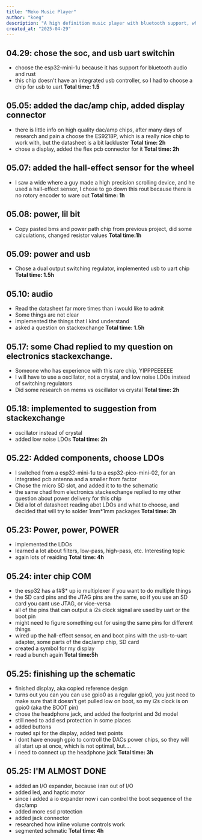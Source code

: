 ```yaml
---
title: "Meko Music Player"
author: "koeg"
description: "A high definition music player with bluetooth support, which has an e paper display and a physical wheel"
created_at: "2025-04-29"
---
```

## 04.29: chose the soc, and usb uart switchin
- choose the esp32-mini-1u because it has support for bluetooth audio and rust 
- this chip doesn't have an integrated usb controller, so I had to choose a chip for usb to uart
**Total time: 1.5**
## 05.05: added the dac/amp chip, added display connector
- there is little info on high quality dac/amp chips, after many days of research and pain a choose the ES9218P, which is a really nice chip to work with, but the datasheet is a bit lackluster
**Total time: 2h**
- chose a display, added the flex pcb connector for it
**Total time: 2h**
## 05.07: added the hall-effect sensor for the wheel
- I saw a wide where a guy made a high precision scrolling device, and he used a hall-effect sensor, I chose to go down this rout because there is no rotory encoder to ware out 
**Total time: 1h**
## 05.08: power, lil bit
- Copy pasted bms and power path chip from previous project, did some calculations, changed resistor values
**Total time:1h**
## 05.09: power and usb
- Chose a dual output switching regulator, implemented usb to uart chip
**Total time: 1.5h**
## 05.10: audio
- Read the datasheet far more times than i would like to admit
- Some things are not clear 
- implemented the things that I kind understand 
- asked a question on stackexchange
**Total time: 1.5h**
## 05.17: some Chad replied to my question on electronics stackexchange. 
- Someone who has experience with this rare chip, YIPPPEEEEEE
- I will have to use a oscillator, not a crystal, and low noise LDOs instead of switching regulators
- Did some research on mems vs oscillator vs crystal
**Total time: 2h**
## 05.18: implemented to suggestion from stackexchange
- oscillator instead of crystal
- added low noise LDOs
**Total time: 2h**
## 05.22: Added components, choose LDOs
- I switched from a esp32-mini-1u to a esp32-pico-mini-02, for an integrated pcb antenna and a smaller from factor
- Chose the micro SD slot, and added it to to the schematic
- the same chad from electronics stackexchange replied to my other question about power delivery for this chip
- Did a lot of datasheet reading abot LDOs and what to choose, and decided that will try to solder 1mm*1mm packages 
**Total time: 3h**
## 05.23: Power, power, POWER 
- implemented the LDOs
- learned a lot about filters, low-pass, high-pass, etc. Interesting topic 
- again lots of reaiding
**Total time: 4h**
## 05.24: inter chip COM 
- the esp32 has a f#$* up io multiplexer if you want to do multiple things
- the SD card pins and the JTAG pins are the same, so if you use an SD card you cant use JTAG, or vice-versa 
- all of the pins that can output a i2s clock signal are used by uart or the boot pin
- might need to figure something out for using the same pins for different things
- wired up the hall-effect sensor, en and boot pins with the usb-to-uart adapter, some parts of the dac/amp chip, SD card
- created a symbol for my display
- read a bunch again
**Total time:5h**
## 05.25: finishing up the schematic
- finished display, aka copied reference design 
- turns out you can you can use gpio0 as a regular gpio0, you just need to make sure that it doesn't get pulled low on boot, so my i2s clock is on gpio0 (aka the BOOT pin)
- chose the headphone jack, and added the footprint and 3d model
- still need to add esd protection in some places
- added buttons
- routed spi for the display, added test points
- i dont have enough gpio to controll the DACs power chips, so they will all start up at once, which is not optimal, but....
- i need to connect up the headphone jack
**Total time: 3h**
## 05.25: I'M ALMOST DONE 
- added an I/O expander, because i ran out of I/O
- added led, and haptic motor
- since i added a io expander now i can control the boot sequence of the dac/amp 
- added more esd protection
- added jack connector 
- researched how inline volume controls work
- segmented schmatic
**Total time: 4h**

